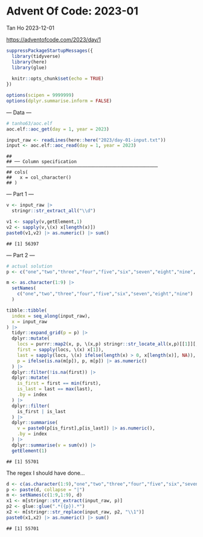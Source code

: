 Advent Of Code: 2023-01
================
Tan Ho
2023-12-01

<https://adventofcode.com/2023/day/1>

``` r
suppressPackageStartupMessages({
  library(tidyverse)
  library(here)
  library(glue)
  
  knitr::opts_chunk$set(echo = TRUE)
})

options(scipen = 9999999)
options(dplyr.summarise.inform = FALSE)
```

— Data —

``` r
# tanho63/aoc.elf
aoc.elf::aoc_get(day = 1, year = 2023)
```

``` r
input_raw <- readLines(here::here("2023/day-01-input.txt"))
input <- aoc.elf::aoc_read(day = 1, year = 2023)
```

    ## 
    ## ── Column specification ────────────────────────────────────────────────────────
    ## cols(
    ##   x = col_character()
    ## )

— Part 1 —

``` r
v <- input_raw |> 
  stringr::str_extract_all("\\d")

v1 <- sapply(v,getElement,1)
v2 <- sapply(v,\(x) x[length(x)])
paste0(v1,v2) |> as.numeric() |> sum()
```

    ## [1] 56397

— Part 2 —

``` r
# actual solution
p <- c("one","two","three","four","five","six","seven","eight","nine", as.character(1:9))

m <- as.character(1:9) |> 
  setNames(
    c("one","two","three","four","five","six","seven","eight","nine")
  )

tibble::tibble(
  index = seq_along(input_raw),
  x = input_raw
) |> 
  tidyr::expand_grid(p = p) |> 
  dplyr::mutate(
    locs = purrr::map2(x, p, \(x,p) stringr::str_locate_all(x,p)[[1]][,1]),
    first = sapply(locs, \(x) x[1]),
    last = sapply(locs, \(x) ifelse(length(x) > 0, x[length(x)], NA)),
    p = ifelse(is.na(m[p]), p, m[p]) |> as.numeric()
  ) |>
  dplyr::filter(!is.na(first)) |>
  dplyr::mutate(
    is_first = first == min(first),
    is_last = last == max(last),
    .by = index
  ) |> 
  dplyr::filter(
    is_first | is_last
  ) |> 
  dplyr::summarise(
    v = paste0(p[is_first],p[is_last]) |> as.numeric(),
    .by = index
  ) |> 
  dplyr::summarise(v = sum(v)) |> 
  getElement(1)
```

    ## [1] 55701

The regex I should have done…

``` r
d <- c(as.character(1:9),"one","two","three","four","five","six","seven","eight","nine")
p <- paste(d, collapse = "|")
m <- setNames(c(1:9,1:9), d)
x1 <- m[stringr::str_extract(input_raw, p)]
p2 <- glue::glue(".*({p}).*")
x2 <- m[stringr::str_replace(input_raw, p2, "\\1")]
paste0(x1,x2) |> as.numeric() |> sum()
```

    ## [1] 55701
